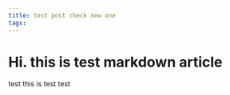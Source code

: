 ```yaml
---
title: test post check new one
tags:
---
```


# Hi. this is test markdown article

test
this is test
test
